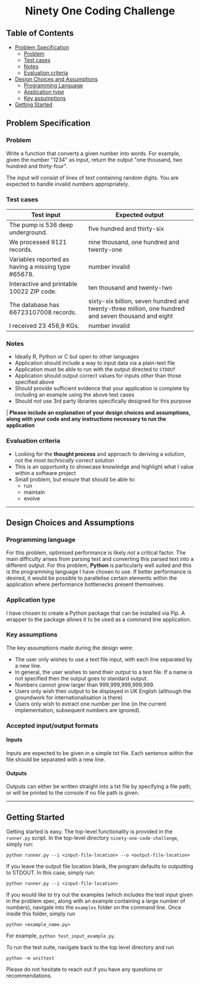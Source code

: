 <h1 align="center"> Ninety One Coding Challenge </h1>

<!-- content -->

## Table of Contents
- [Problem Specification](#Problem-Specification)
  - [Problem](#Problem)
  - [Test cases](#Test-cases)
  - [Notes](#Notes)
  - [Evaluation criteria](#Evaluation-criteria)
- [Design Choices and Assumptions](#Design-Choices-and-Assumptions)
  - [Programming Language](#programming-language)
  - [Application type](#Application-type)
  - [Key assumptions](#Key-assumptions)
- [Getting Started](#Getting-Started)
  

## Problem Specification
### Problem
Write a function that converts a given number into words. For example, given the number "1234" as input, return the output "one thousand, two hundred and thirty-four".

The input will consist of lines of text containing random digits. You are expected to handle invalid numbers appropriately.

### Test cases
| Test input                                          | Expected output                                                                                     |
| --------------------------------------------------- | --------------------------------------------------------------------------------------------------- |
| The pump is 536 deep underground.                   | five hundred and thirty-six                                                                         |
| We processed 9121 records.                          | nine thousand, one hundred and twenty-one                                                           |
| Variables reported as having a missing type #65678. | number invalid                                                                                      |
| Interactive and printable 10022 ZIP code.           | ten thousand and twenty-two                                                                         |
| The database has 66723107008 records.               | sixty-six billion, seven hundred and twenty-three million, one hundred and seven thousand and eight |
| I received 23 456,9 KGs.                            | number invalid                                                                                      |
 
### Notes
* Ideally R, Python or C but open to other languages
* Application should include a way to input data via a plain-text file
* Application must be able to run with the output directed to `STDOUT`
* Application should output correct values for inputs *other* than those specified above
* Should provide sufficient evidence that your application is complete by including an example using the above test cases
* Should *not* use 3rd party libraries specifically designed for this purpose

| **Please include an explanation of your design choices and assumptions, along with your code and any instructions necessary to run the application**

### Evaluation criteria
* Looking for the **thought process** and approach to deriving a solution, not the most *technically correct* solution
* This is an opportunity to showcase knowledge and highlight what I value within a software project
* Small problem, but ensure that should be able to:
    * run
    * maintain
    * evolve

---

## Design Choices and Assumptions
### Programming language
For this problem, optimised performance is likely *not* a critical factor. The main difficulty arises from parsing text 
and converting this parsed text into a different output. For this problem, **Python** is particularly well suited and 
this is the programming language I have chosen to use. If better performance is desired, it would be possible to 
parallelise certain elements within the application where performance bottlenecks present themselves.

### Application type
I have chosen to create a Python package that can be installed via Pip. A wrapper to the package allows it to be used
as a command line application.

### Key assumptions
The key assumptions made during the design were:
* The user only wishes to use a text file input, with each line separated by a new line.
* In general, the user wishes to send their output to a text file. If a name is not specified then the output goes to
standard output.
* Numbers cannot grow larger than 999,999,999,999,999.
* Users only wish their output to be displayed in UK English (although the groundwork for internationalisation is there)
* Users only wish to extract one number per line (in the current implementation, subsequent numbers are ignored).

### Accepted input/output formats
#### Inputs
Inputs are expected to be given in a simple txt file. Each sentence within the file should be separated with a new line.

#### Outputs
Outputs can either be written straight into a txt file by specifying a file path, or will be printed to the console if no
file path is given.

---
## Getting Started
Getting started is easy. The top-level functionality is provided in the `runner.py` script. In the top-level directory
`ninety-one-code-challenge`, simply run:

```python runner.py --i <input-file-location> --o <output-file-location>```

If you leave the output file location blank, the program defaults to outputting to STDOUT. In this case, simply run:

```python runner.py --i <input-file-location>```

If you would like to try out the examples (which includes the test input given in the problem spec, along with an
example containing a large number of numbers), navigate into the ``examples`` folder on the command
line. Once inside this folder, simply run 

```python <example_name.py>```

For example, ``python test_input_example.py``.

To run the test suite, navigate back to the top level directory and run

```python -m unittest```

Please do not hesitate to reach out if you have any questions or recommendations.
